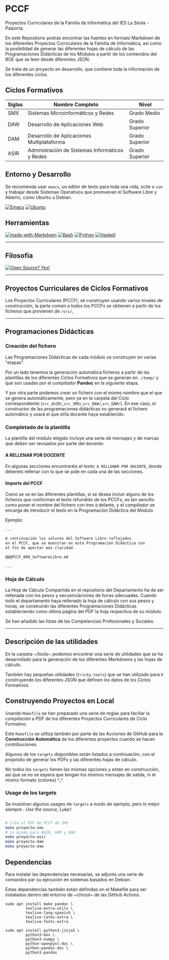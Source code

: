 # PCCF

Proyectos Curriculares de la Familía de Informática del IES La Sénia - Paiporta.

En este Repositorio podrás encontrar las fuentes en formato Markdown de los diferentes
Proyectos Curriculares de la Familia de Informática, así como la posibilidad de generar
las diferentes hojas de cálculo de las Programaciones Didácticas de los Módulos
a partir de los contenidos del BOE que se leen desde diferentes JSON.

Se trata de un proyecto en desarrollo, que contiene toda la información de los 
diferentes ciclos.

## Ciclos Formativos

| Siglas | Nombre Completo | Nivel |
|--------|-----------------|-------|
| SMX    | Sistemas Microinformáticos y Redes | Grado Medio |
| DAW 	 | Desarrollo de Aplicaciones Web | Grado Superior |
| DAM    | Desarrollo de Aplicaciones Multiplataforma | Grado Superior |
| ASIR   | Admnistración de Sistemas Informáticos y Redes | Grado Superior |

## Entorno y Desarrollo

Se recomienda usar `emacs`, un editor de texto para toda una vida, scite o `vim` y trabajar desde
Sistemas Operativos que promuevan el Software Libre y Abierto, como Ubuntu o Debian.

[![Emacs](https://img.shields.io/badge/Emacs-%237F5AB6.svg?&logo=gnu-emacs&logoColor=white)](https://www.gnu.org/software/emacs/)
[![Ubuntu](https://img.shields.io/badge/Ubuntu-E95420?logo=ubuntu&logoColor=white)](#)

## Herramientas

[![made-with-Markdown](https://img.shields.io/badge/Made%20with-Markdown-1f425f.svg)](http://commonmark.org)
[![Bash](https://img.shields.io/badge/Bash-4EAA25?logo=gnubash&logoColor=fff)](#)
[![Python](https://img.shields.io/badge/Python-3776AB?logo=python&logoColor=fff)](#)
[![Haskell](https://img.shields.io/badge/Haskell-3776AB?logo=haskell&logoColor=fff)](#)

---
## Filosofía

[![Open Source? Yes!](https://badgen.net/badge/Open%20Source%20%3F/Yes%21/blue?icon=github)](https://fsfe.org/)

---

## Proyectos Curriculares de Ciclos Formativos

Los Proyectos Curriculares (PCCF), se construyen usando varios niveles de construcción, la parte común a todos
los PCCFs se obtienen a partir de los ficheros que provienen de `/src/`, 

---

## Programaciones Didácticas

### Creación del fichero

Las Programaciones Didácticas de cada módulo se construyen en varias "etapas". 

Por un lado tenemos la generación 
automática ficheros a partir de las plantillas de los diferentes Ciclos Formativos que se generan en `./temp/` y 
que son usadas por el *compilador* **Pandoc** en la siguiente etapa.

Y por otra parte podemos crear un fichero con el mismo nombre que el que se genera automáticamente, pero 
ya en la carpeta del Ciclo correspondiente (`src_ASIR/`,`src_SMX/`,`src_DAW/`,`src_DAM/`). En ese caso, el constructor
de las programaciones didácticas no generará el fichero automático y usará el que el/la docente haya establecido.

### Completado de la plantilla

La plantilla del módulo elegido incluye una serie de mensajes y de marcas que deben ser revisados por parte 
del docente:

#### A RELLENAR POR DOCENTE

En algunas secciones encontraréis el texto: `A RELLENAR POR DOCENTE`, donde deberéis rellenar
con lo que se pide en cada una de las secciones.

#### Imports del PCCF

Como se ve en las diferentes plantillas, si se desea incluir alguno de los ficheros que conforman el texto refundido de los PCCFs, es tan sencillo
como poner el nombre del fichero con tres `@` delante, y el *compilador* se encarga de introducir el texto 
en la Programación Didáctica del Módulo.

Ejemplo:

```markdown
...

A continuación los valores del Software Libre reflejados 
en el PCCF, que se muestran en esta Programación Didáctica con 
el fin de aportar más claridad.

@@@PCCF_009_SoftwareLibre.md

...

```
### Hoja de Cálculo

La Hoja de Cálculo Compartida en el repositorio del Departamento ha de ser rellenada con los pesos y 
secuenciaciones de horas adecuadas. Cuando todo el departamento haya rellenado la hoja de cálculo con sus 
pesos y horas, se construirán las diferentes Programaciones Didácticas estableciendo como última página del PDF
la hoja respectiva de su módulo. 

Se han añadido las listas de las Competencias Profesionales y Sociales.

---

## Descripción de las utilidades

En la carpeta ~/tools~ podemos encontrar una serie de utilidades que se ha desarrollado para la generación de los diferentes
Markdowns y las hojas de cálculo.

También hay pequeñas utilidades (`tricky-tools`) que se han utilizado para ir construyendo los diferentes JSON que definen los
datos de los Ciclos Formativos.

## Construyendo Proyectos en Local

Usando `Makefile` se han preparado una serie de reglas para faciliar la *compilación* a PDF de los diferentes Proyectos
Curriculares de Ciclo Formativo.

Este `Makefile` se utiliza también por parte de las Acciones de GitHub para la **Construcción Automática** de los diferentes proyectos cuando se hacen contribuciones.

Algunos de los `targets` disponibles están listados a continuación, con el propósito de generar los PDFs y las diferentes
hojas de cálculo.

No todos los `targets` tienen las mismas opciones y estan en construcción, así que se no se espera que tengan los mismos
mensajes de salida, ni el mismo formato (colores) ^_^.

### Usage de los targets

Se muestran algunos usages de `targets` a modo de ejemplo, pero lo mejor siempre : *Use the source, Luke!*:

```bash

# Crea el PDF de PCCF de SMX
make proyecto-smx
# Lo mismo para ASIR, DAM y DAW
make proyecto-asir
make proyecto-dam
make proyecto-daw

```

## Dependencias

Para instalar las dependencias necesarias, se adjunta una serie de comandos par su ejecución en sistemas basados en Debian.

Estas dependencias también están definidas en el Makefile para ser instalados dentro del entorno
de ~chroot~ de las GitHub Actions.

```shell
sudo apt install make pandoc \
	     texlive-extra-utils \
		 texlive-lang-spanish \
		 texlive-latex-extra \
		 texlive-fonts-extra

sudo apt install python3-jinja2 \
		 python3-box \
         python3-numpy \
         python-openpyxl-doc \
         python-pandas-doc \
         python3-pandas

```
